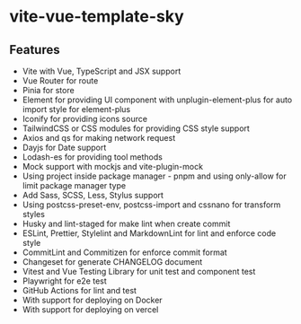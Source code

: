 # vite-vue-template-sky

## Features

- Vite with Vue, TypeScript and JSX support
- Vue Router for route
- Pinia for store
- Element for providing UI component with unplugin-element-plus for auto import style for element-plus
- Iconify for providing icons source
- TailwindCSS or CSS modules for providing CSS style support
- Axios and qs for making network request
- Dayjs for Date support
- Lodash-es for providing tool methods
- Mock support with mockjs and vite-plugin-mock
- Using project inside package manager - pnpm and using only-allow for limit package manager type
- Add Sass, SCSS, Less, Stylus support
- Using postcss-preset-env, postcss-import and cssnano for transform styles
- Husky and lint-staged for make lint when create commit
- ESLint, Prettier, Stylelint and MarkdownLint for lint and enforce code style
- CommitLint and Commitizen for enforce commit format
- Changeset for generate CHANGELOG document
- Vitest and Vue Testing Library for unit test and component test
- Playwright for e2e test
- GitHub Actions for lint and test
- With support for deploying on Docker
- With support for deploying on vercel
